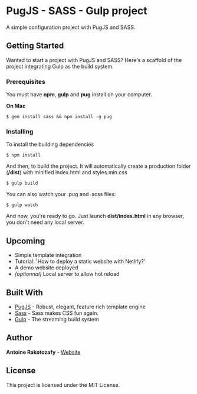 # PugJS - SASS - Gulp project

A simple configuration project with PugJS and SASS.

## Getting Started

Wanted to start a project with PugJS and SASS? Here's a scaffold of the project integrating Gulp as the build system.

### Prerequisites

You must have **npm**, **gulp** and **pug** install on your computer.

**On Mac**

```
$ gem install sass && npm install -g pug 
```

### Installing

To install the building dependencies

```
$ npm install
```

And then, to build the project. It will automatically create a production folder (**/dist**) with minified index.html and styles.min.css

```
$ gulp build
```

You can also watch your .pug and .scss files:

```
$ gulp watch
```

And now, you're ready to go. Just launch **dist/index.html** in any browser, you don't need any local server.

## Upcoming

* Simple template integration
* Tutorial: 'How to deploy a static website with Netlify?'
* A demo website deployed
* _[optionnal]_ Local server to allow hot reload

## Built With

* [PugJS](https://pugjs.org) -  Robust, elegant, feature rich template engine
* [Sass](http://sass-lang.com/) - Sass makes CSS fun again.
* [Gulp](https://gulpjs.com) - The streaming build system

## Author

**Antoine Rakotozafy** - [Website](https://arakotozafy.me)

## License

This project is licensed under the MIT License.
